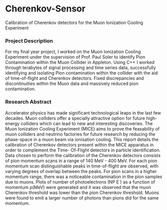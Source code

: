 # Cherenkov-Sensor
Calibration of Cherenkov detectors for the Muon Ionization Cooling Experiment

### Project Description
For my final year project, I worked on the Muon Ionization Cooling Experiment under the supervision of Prof. Paul Soler to identify Pion Contamination within the Muon Collider in Appleton.
Using C++ I worked through terabytes of signal processing and time series data, successfully identifying and isolating Pion contamination within the collider with the aid of time-of-flight and Cherenkov detectors. Fixed discrepancies and discontinuities within the Muon data and massively reduced pion contamination.
### Research Abstract
Accelerator physics has made significant technological leaps in the last few decades. Muon colliders offer a specially attractive option for future high-energy colliders which can lead to new and interesting discoveries. The Muon Ionization Cooling Experiment (MICE) aims to prove the feasability of muon colliders and neutrino factories for future research by reducing the phase-space in a muon beam via ionisation cooling. This report details the calibration of Cherenkov detectors present within the MICE apparatus in order to complement the Time- Of-Flight detectors in particle identification. Data chosen to perform the calibration of the Cherenkov detectors consists of pion momentum scans in a range of 140 MeV - 400 MeV. For each pion momentum scan distinguishable peaks in time-of-flight are observed, with varying degrees of overlap between the peaks. For pion scans in a higher momentum range, there was a noticeable contamination in the pion samples due to muons. Plots of number of photoelectrons (NP E ) as a function of momentum p(MeV) were generated and it was observed that the muon Cherenkov threshold was lower than the pion Cherenkov threshold. Muons were found to emit a larger number of photons than pions did for the same momentum.
